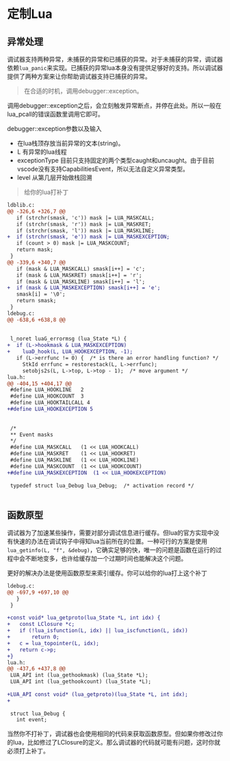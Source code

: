 # 定制Lua

## 异常处理

调试器支持两种异常，未捕获的异常和已捕获的异常。对于未捕获的异常，调试器依赖`lua_panic`来实现。已捕获的异常lua本身没有提供足够好的支持。所以调试器提供了两种方案来让你帮助调试器支持已捕获的异常。

> 在合适的时机，调用debugger::exception。

调用debugger::exception之后，会立刻触发异常断点，并停在此处。所以一般在lua_pcall的错误函数里调用它即可。

debugger::exception参数以及输入

* 在lua栈顶存放当前异常的文本(string)。
* L 有异常的lua线程
* exceptionType 目前只支持固定的两个类型caught和uncaught。由于目前vscode没有支持CapabilitiesEvent，所以无法自定义异常类型。
* level 从第几层开始做栈回溯

> 给你的lua打补丁

``` patch
ldblib.c:
@@ -326,6 +326,7 @@
   if (strchr(smask, 'c')) mask |= LUA_MASKCALL;
   if (strchr(smask, 'r')) mask |= LUA_MASKRET;
   if (strchr(smask, 'l')) mask |= LUA_MASKLINE;
+  if (strchr(smask, 'e')) mask |= LUA_MASKEXCEPTION;
   if (count > 0) mask |= LUA_MASKCOUNT;
   return mask;
 }
@@ -339,6 +340,7 @@
   if (mask & LUA_MASKCALL) smask[i++] = 'c';
   if (mask & LUA_MASKRET) smask[i++] = 'r';
   if (mask & LUA_MASKLINE) smask[i++] = 'l';
+  if (mask & LUA_MASKEXCEPTION) smask[i++] = 'e';
   smask[i] = '\0';
   return smask;
 }
ldebug.c:
@@ -638,6 +638,8 @@
 
 
 l_noret luaG_errormsg (lua_State *L) {
+  if (L->hookmask & LUA_MASKEXCEPTION)
+    luaD_hook(L, LUA_HOOKEXCEPTION, -1);
   if (L->errfunc != 0) {  /* is there an error handling function? */
     StkId errfunc = restorestack(L, L->errfunc);
     setobjs2s(L, L->top, L->top - 1);  /* move argument */
lua.h:
@@ -404,15 +404,17 @@
 #define LUA_HOOKLINE	2
 #define LUA_HOOKCOUNT	3
 #define LUA_HOOKTAILCALL 4
+#define LUA_HOOKEXCEPTION 5
 
 
 /*
 ** Event masks
 */
 #define LUA_MASKCALL	(1 << LUA_HOOKCALL)
 #define LUA_MASKRET	(1 << LUA_HOOKRET)
 #define LUA_MASKLINE	(1 << LUA_HOOKLINE)
 #define LUA_MASKCOUNT	(1 << LUA_HOOKCOUNT)
+#define LUA_MASKEXCEPTION	(1 << LUA_HOOKEXCEPTION)
 
 typedef struct lua_Debug lua_Debug;  /* activation record */
 
```

## 函数原型

调试器为了加速某些操作，需要对部分调试信息进行缓存。但lua的官方实现中没有快速的办法在调试钩子中得知lua当前所在的位置。一种可行的方案是使用`lua_getinfo(L, "f", &debug)`，它确实足够的快，唯一的问题是函数在运行的过程中会不断地变多，也许给缓存加一个过期时间也能解决这个问题。

更好的解决办法是使用函数原型来索引缓存。你可以给你的lua打上这个补丁

``` patch
ldebug.c:
@@ -697,9 +697,10 @@
   }
 }
 
+const void* lua_getproto(lua_State *L, int idx) {
+	const LClosure *c;
+	if (!lua_isfunction(L, idx) || lua_iscfunction(L, idx))
+		return 0;
+	c = lua_topointer(L, idx);
+	return c->p;
+}
lua.h:
@@ -437,6 +437,8 @@
 LUA_API int (lua_gethookmask) (lua_State *L);
 LUA_API int (lua_gethookcount) (lua_State *L);
 
+LUA_API const void* (lua_getproto)(lua_State *L, int idx);
+
 
 struct lua_Debug {
   int event;
```

当然你不打补丁，调试器也会使用相同的代码来获取函数原型。但如果你修改过你的lua，比如修过了LClosure的定义。那么调试器的代码就可能有问题，这时你就必须打上补丁。
